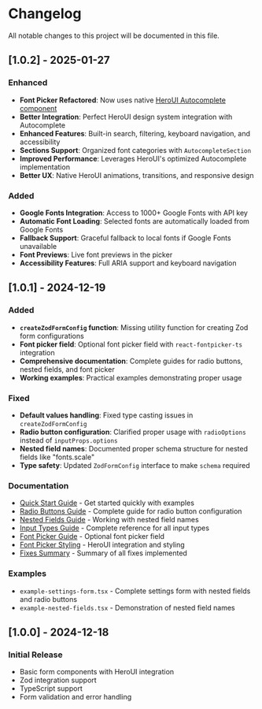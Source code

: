 # Changelog

All notable changes to this project will be documented in this file.

## [1.0.2] - 2025-01-27

### Enhanced

- **Font Picker Refactored**: Now uses native [HeroUI Autocomplete component](https://www.heroui.com/docs/components/autocomplete)
- **Better Integration**: Perfect HeroUI design system integration with Autocomplete
- **Enhanced Features**: Built-in search, filtering, keyboard navigation, and accessibility
- **Sections Support**: Organized font categories with `AutocompleteSection`
- **Improved Performance**: Leverages HeroUI's optimized Autocomplete implementation
- **Better UX**: Native HeroUI animations, transitions, and responsive design

### Added

- **Google Fonts Integration**: Access to 1000+ Google Fonts with API key
- **Automatic Font Loading**: Selected fonts are automatically loaded from Google Fonts
- **Fallback Support**: Graceful fallback to local fonts if Google Fonts unavailable
- **Font Previews**: Live font previews in the picker
- **Accessibility Features**: Full ARIA support and keyboard navigation

## [1.0.1] - 2024-12-19

### Added

- **`createZodFormConfig` function**: Missing utility function for creating Zod form configurations
- **Font picker field**: Optional font picker field with `react-fontpicker-ts` integration
- **Comprehensive documentation**: Complete guides for radio buttons, nested fields, and font picker
- **Working examples**: Practical examples demonstrating proper usage

### Fixed

- **Default values handling**: Fixed type casting issues in `createZodFormConfig`
- **Radio button configuration**: Clarified proper usage with `radioOptions` instead of `inputProps.options`
- **Nested field names**: Documented proper schema structure for nested fields like "fonts.scale"
- **Type safety**: Updated `ZodFormConfig` interface to make `schema` required

### Documentation

- [Quick Start Guide](./docs/quick-start.md) - Get started quickly with examples
- [Radio Buttons Guide](./docs/radio-buttons-guide.md) - Complete guide for radio button configuration
- [Nested Fields Guide](./docs/nested-fields-guide.md) - Working with nested field names
- [Input Types Guide](./docs/input-types-guide.md) - Complete reference for all input types
- [Font Picker Guide](./docs/font-picker-guide.md) - Optional font picker field
- [Font Picker Styling](./docs/font-picker-styling.md) - HeroUI integration and styling
- [Fixes Summary](./docs/fixes-summary.md) - Summary of all fixes implemented

### Examples

- `example-settings-form.tsx` - Complete settings form with nested fields and radio buttons
- `example-nested-fields.tsx` - Demonstration of nested field names

## [1.0.0] - 2024-12-18

### Initial Release

- Basic form components with HeroUI integration
- Zod integration support
- TypeScript support
- Form validation and error handling
